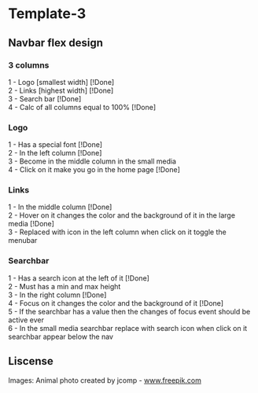 # Template-3

## Navbar flex design

### 3 columns
1 - Logo [smallest width] [!Done]  
2 - Links [highest width] [!Done]  
3 - Search bar [!Done]  
4 - Calc of all columns equal to 100% [!Done]

### Logo
1 - Has a special font [!Done]  
2 - In the left column [!Done]  
3 - Become in the middle column in the small media  
4 - Click on it make you go in the home page [!Done]

### Links
1 - In the middle column [!Done]  
2 - Hover on it changes the color and the background of it in the large media [!Done]  
3 - Replaced with icon in the left column when click on it toggle the menubar

### Searchbar
1 - Has a search icon at the left of it [!Done]  
2 - Must has a min and max height  
3 - In the right column [!Done]  
4 - Focus on it changes the color and the background of it [!Done]  
5 - If the searchbar has a value then the changes of focus event should be active ever  
6 - In the small media searchbar replace with search icon when click on it searchbar appear below the nav

## Liscense
Images: Animal photo created by jcomp - www.freepik.com